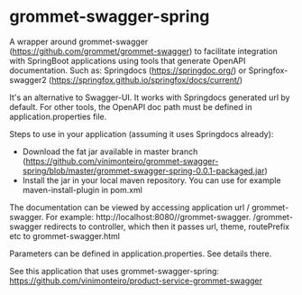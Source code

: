 # grommet-swagger-spring

A wrapper around grommet-swagger (https://github.com/grommet/grommet-swagger)
to facilitate integration with SpringBoot applications using tools that generate OpenAPI documentation. 
Such as: Springdocs (https://springdoc.org/) or Springfox-swagger2 (https://springfox.github.io/springfox/docs/current/)

It's an alternative to Swagger-UI.
It works with Springdocs generated url by default. For other tools, the OpenAPI doc path must be defined in application.properties file.

Steps to use in your application (assuming it uses Springdocs already):
- Download the fat jar available in master branch (https://github.com/vinimonteiro/grommet-swagger-spring/blob/master/grommet-swagger-spring-0.0.1-packaged.jar)
- Install the jar in your local maven repository. You can use for example maven-install-plugin in pom.xml

The documentation can be viewed by accessing application url / grommet-swagger. For example: http://localhost:8080/<context path>/grommet-swagger.
/grommet-swagger redirects to controller, which then it passes url, theme, routePrefix etc to grommet-swagger.html

Parameters can be defined in application.properties. See details there.

See this application that uses grommet-swagger-spring: https://github.com/vinimonteiro/product-service-grommet-swagger


